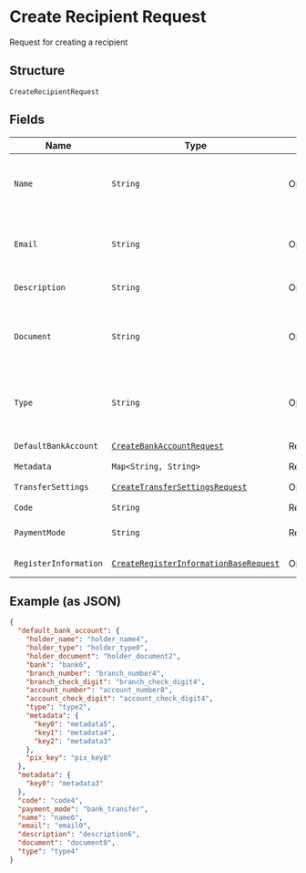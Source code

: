 
# Create Recipient Request

Request for creating a recipient

## Structure

`CreateRecipientRequest`

## Fields

| Name | Type | Tags | Description | Getter | Setter |
|  --- | --- | --- | --- | --- | --- |
| `Name` | `String` | Optional | Recipient name. Required if the register_information field isn't populated. | String getName() | setName(String name) |
| `Email` | `String` | Optional | Recipient email. Required if the register_information field isn't populated. | String getEmail() | setEmail(String email) |
| `Description` | `String` | Optional | Recipient description | String getDescription() | setDescription(String description) |
| `Document` | `String` | Optional | Recipient document number. Required if the register_information field isn't populated. | String getDocument() | setDocument(String document) |
| `Type` | `String` | Optional | Recipient type. Required if the register_information field isn't populated. | String getType() | setType(String type) |
| `DefaultBankAccount` | [`CreateBankAccountRequest`](../../doc/models/create-bank-account-request.md) | Required | Bank account | CreateBankAccountRequest getDefaultBankAccount() | setDefaultBankAccount(CreateBankAccountRequest defaultBankAccount) |
| `Metadata` | `Map<String, String>` | Required | Metadata | Map<String, String> getMetadata() | setMetadata(Map<String, String> metadata) |
| `TransferSettings` | [`CreateTransferSettingsRequest`](../../doc/models/create-transfer-settings-request.md) | Optional | Receiver Transfer Information | CreateTransferSettingsRequest getTransferSettings() | setTransferSettings(CreateTransferSettingsRequest transferSettings) |
| `Code` | `String` | Required | Recipient code | String getCode() | setCode(String code) |
| `PaymentMode` | `String` | Required | Payment mode<br>**Default**: `"bank_transfer"` | String getPaymentMode() | setPaymentMode(String paymentMode) |
| `RegisterInformation` | [`CreateRegisterInformationBaseRequest`](../../doc/models/create-register-information-base-request.md) | Optional | Register Information | CreateRegisterInformationBaseRequest getRegisterInformation() | setRegisterInformation(CreateRegisterInformationBaseRequest registerInformation) |

## Example (as JSON)

```json
{
  "default_bank_account": {
    "holder_name": "holder_name4",
    "holder_type": "holder_type0",
    "holder_document": "holder_document2",
    "bank": "bank6",
    "branch_number": "branch_number4",
    "branch_check_digit": "branch_check_digit4",
    "account_number": "account_number8",
    "account_check_digit": "account_check_digit4",
    "type": "type2",
    "metadata": {
      "key0": "metadata5",
      "key1": "metadata4",
      "key2": "metadata3"
    },
    "pix_key": "pix_key8"
  },
  "metadata": {
    "key0": "metadata3"
  },
  "code": "code4",
  "payment_mode": "bank_transfer",
  "name": "name6",
  "email": "email0",
  "description": "description6",
  "document": "document0",
  "type": "type4"
}
```

